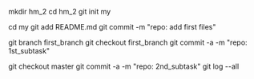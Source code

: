 mkdir hm_2
cd hm_2
git init my

cd my
git add README.md
git commit -m "repo: add first files"

git branch first_branch
git checkout first_branch
git commit -a -m "repo: 1st_subtask"

git checkout master
git commit -a -m "repo: 2nd_subtask"
git log --all
